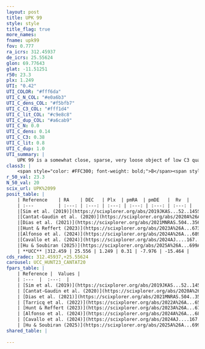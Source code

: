 ```yaml
---
layout: post
title: UPK 99
style: style
title_flag: true
more_names: 
fname: upk99
fov: 0.777
ra_icrs: 312.45937
de_icrs: 25.55624
glon: 69.77643
glat: -11.51251
r50: 23.3
plx: 1.249
UTI: "0.42"
UTI_COLOR: "#fff6da"
UTI_C_N_COL: "#e0a6b3"
UTI_C_dens_COL: "#f5bfb7"
UTI_C_C3_COL: "#fff1d4"
UTI_C_lit_COL: "#c9e8c8"
UTI_C_dup_COL: "#a6cab9"
UTI_C_N: 0.0
UTI_C_dens: 0.14
UTI_C_C3: 0.38
UTI_C_lit: 0.8
UTI_C_dup: 1.0
UTI_summary: |
    UPK 99 is a somewhat close, sparse, very loose object of low C3 quality. It is well-studied in the literature.<br><br><span style="color: #99180f; font-weight: bold;">Warning: </span>contains less than 25 stars with <i>P>0.5</i> estimated.
class3: |
    <span style="color: #FFC300; font-weight: bold;">B</span><span style="color: red; font-weight: bold;">C</span>
r_50_val: 23.3
N_50_val: 20
scix_url: UPK%2099
posit_table: |
    | Reference    | RA    | DEC   | Plx  | pmRA  | pmDE   |  Rv  |
    | :---         | :---: | :---: | :---: | :---: | :---: | :---: |
    |[Sim et al. (2019)](https://scixplorer.org/abs/2019JKAS...52..145S) | 312.486 | 25.604 | -- | 0.27 | -7.84 | -- |
    |[Cantat-Gaudin et al. (2020)](https://scixplorer.org/abs/2020A%26A...640A...1C) | 312.427 | 25.488 | 1.291 | 0.422 | -8.02 | -- |
    |[Dias et al. (2021)](https://scixplorer.org/abs/2021MNRAS.504..356D) | 312.423 | 25.505 | 1.276 | 0.351 | -7.897 | -- |
    |[Hunt & Reffert (2023)](https://scixplorer.org/abs/2023A%26A...673A.114H) | 312.479 | 25.561 | 1.258 | 0.225 | -7.911 | -11.93 |
    |[Alfonso et al. (2024)](https://scixplorer.org/abs/2024A%26A...689A..18A) | 312.567 | 25.552 | 1.174 | 0.38 | -7.667 | -- |
    |[Cavallo et al. (2024)](https://scixplorer.org/abs/2024AJ....167...12C) | 312.476 | 25.713 | 1.256 | -- | -- | -- |
    |[Hu & Soubiran (2025)](https://scixplorer.org/abs/2025A%26A...699A.246H) | 312.476 | 25.713 | -- | -- | -- | -- |
    | **UCC** |312.459 | 25.556 | 1.249 | 0.31 | -7.976 | -15.464 | 
cds_radec: 312.45937,+25.55624
carousel: UCC_HUNT23_CANTAT20
fpars_table: |
    | Reference |  Values |
    | :---  |  :---:  |
    | [Sim et al. (2019)](https://scixplorer.org/abs/2019JKAS...52..145S) | `d_pc=783, log(age)=8.1` |
    | [Cantat-Gaudin et al. (2020)](https://scixplorer.org/abs/2020A%26A...640A...1C) | `AVNN=0.28, DMNN=9.41, AgeNN=8.2` |
    | [Dias et al. (2021)](https://scixplorer.org/abs/2021MNRAS.504..356D) | `Av=0.513, Dist=771, logage=8.327, [Fe/H]=-0.1` |
    | [Tarricq et al. (2022)](https://scixplorer.org/abs/2022A%26A...659A..59T) | `Dist=747, logAgeNN=8.22` |
    | [Hunt & Reffert (2023)](https://scixplorer.org/abs/2023A%26A...673A.114H) | `AV50=0.227, diffAV50=0.396, MOD50=9.416, logAge50=8.335` |
    | [Alfonso et al. (2024)](https://scixplorer.org/abs/2024A%26A...689A..18A) | `AV=0.27981, MOD=9.40996, logAge=8.12905, Z=-0.1000` |
    | [Cavallo et al. (2024)](https://scixplorer.org/abs/2024AJ....167...12C) | `AV50=0.06, dMod50=9.53, logAge50=8.91, [Fe/H]50=0.27` |
    | [Hu & Soubiran (2025)](https://scixplorer.org/abs/2025A%26A...699A.246H) | `MA22=-0.21, MA23f=0.0, MZ23=0.04, MK24=-0.02, MF24=0.05` |
shared_table: |
    
---
```

